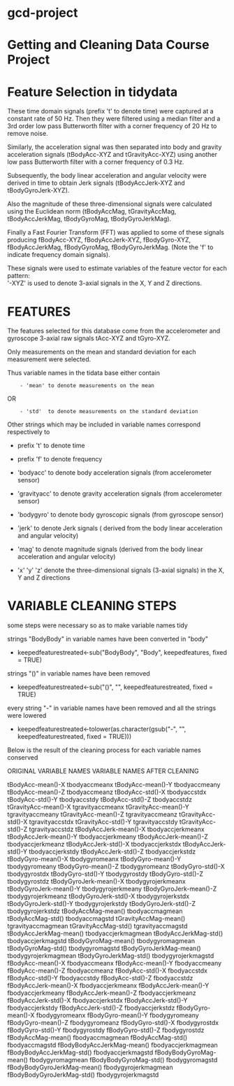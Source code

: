# gcd-project
Getting and Cleaning Data Course Project
========================================

Feature Selection in tidydata
=============================

These time domain signals (prefix 't' to denote time) were captured at a constant rate of 50 Hz. Then they were filtered using a median filter and a 3rd order low pass Butterworth filter with a corner frequency of 20 Hz to remove noise.

Similarly, the acceleration signal was then separated into body and gravity acceleration signals (tBodyAcc-XYZ and tGravityAcc-XYZ) using another low pass Butterworth filter with a corner frequency of 0.3 Hz. 

Subsequently, the body linear acceleration and angular velocity were derived in time to obtain Jerk signals (tBodyAccJerk-XYZ and tBodyGyroJerk-XYZ).

Also the magnitude of these three-dimensional signals were calculated using the Euclidean norm (tBodyAccMag, tGravityAccMag, tBodyAccJerkMag, tBodyGyroMag, tBodyGyroJerkMag). 

Finally a Fast Fourier Transform (FFT) was applied to some of these signals producing fBodyAcc-XYZ, fBodyAccJerk-XYZ, fBodyGyro-XYZ, fBodyAccJerkMag, fBodyGyroMag, fBodyGyroJerkMag. (Note the 'f' to indicate frequency domain signals). 

These signals were used to estimate variables of the feature vector for each pattern:  
'-XYZ' is used to denote 3-axial signals in the X, Y and Z directions.

FEATURES
=======================

The features selected for this database come from the accelerometer and gyroscope 3-axial raw signals tAcc-XYZ and tGyro-XYZ. 

Only measurements on the mean and standard deviation for each measurement were selected.

Thus variable names in the tidata base either contain 

        - 'mean' to denote measurements on the mean

OR

        - 'std'  to denote measurements on the standard deviation
        
Other strings which may be included in variable names correspond respectively to

- prefix 't' to denote time

- prefix 'f' to denote frequency

- 'bodyacc'  to denote body acceleration signals (from accelerometer sensor)

- 'gravityacc'  to denote gravity acceleration signals (from accelerometer sensor)

- 'bodygyro'  to denote body gyroscopic signals (from gyroscope sensor)

- 'jerk' to denote Jerk signals ( derived from the body linear acceleration and angular velocity)

- 'mag' to denote magnitude signals (derived from the body linear acceleration and angular velocity)

-  'x' 'y' 'z' denote the three-dimensional signals (3-axial signals) in the X, Y and Z directions

VARIABLE CLEANING STEPS
=======================

some steps were necessary so as to make variable names tidy

strings "BodyBody" in variable names have been converted in "body"

- keepedfeaturestreated<-sub("BodyBody", "Body", keepedfeatures, fixed = TRUE)

strings "()" in variable names have been removed

- keepedfeaturestreated<-sub("()", "", keepedfeaturestreated, fixed = TRUE)

every string "-" in variable names have been removed and all the strings were lowered

- keepedfeaturestreated<-tolower(as.character(gsub("-", "", keepedfeaturestreated, fixed = TRUE)))

Below is the result of the cleaning process for each variable names conserved


ORIGINAL VARIABLE NAMES  VARIABLE NAMES AFTER CLEANING

tBodyAcc-mean()-X       tbodyaccmeanx
tBodyAcc-mean()-Y       tbodyaccmeany
tBodyAcc-mean()-Z       tbodyaccmeanz
tBodyAcc-std()-X        tbodyaccstdx
tBodyAcc-std()-Y        tbodyaccstdy
tBodyAcc-std()-Z        tbodyaccstdz
tGravityAcc-mean()-X    tgravityaccmeanx
tGravityAcc-mean()-Y    tgravityaccmeany
tGravityAcc-mean()-Z    tgravityaccmeanz
tGravityAcc-std()-X     tgravityaccstdx
tGravityAcc-std()-Y     tgravityaccstdy
tGravityAcc-std()-Z     tgravityaccstdz
tBodyAccJerk-mean()-X   tbodyaccjerkmeanx
tBodyAccJerk-mean()-Y   tbodyaccjerkmeany
tBodyAccJerk-mean()-Z   tbodyaccjerkmeanz
tBodyAccJerk-std()-X    tbodyaccjerkstdx
tBodyAccJerk-std()-Y    tbodyaccjerkstdy
tBodyAccJerk-std()-Z    tbodyaccjerkstdz
tBodyGyro-mean()-X      tbodygyromeanx
tBodyGyro-mean()-Y      tbodygyromeany
tBodyGyro-mean()-Z      tbodygyromeanz
tBodyGyro-std()-X       tbodygyrostdx
tBodyGyro-std()-Y       tbodygyrostdy
tBodyGyro-std()-Z       tbodygyrostdz
tBodyGyroJerk-mean()-X  tbodygyrojerkmeanx
tBodyGyroJerk-mean()-Y  tbodygyrojerkmeany
tBodyGyroJerk-mean()-Z  tbodygyrojerkmeanz
tBodyGyroJerk-std()-X   tbodygyrojerkstdx
tBodyGyroJerk-std()-Y   tbodygyrojerkstdy
tBodyGyroJerk-std()-Z   tbodygyrojerkstdz
tBodyAccMag-mean()      tbodyaccmagmean
tBodyAccMag-std()       tbodyaccmagstd
tGravityAccMag-mean()   tgravityaccmagmean
tGravityAccMag-std()    tgravityaccmagstd
tBodyAccJerkMag-mean()  tbodyaccjerkmagmean
tBodyAccJerkMag-std()   tbodyaccjerkmagstd
tBodyGyroMag-mean()     tbodygyromagmean
tBodyGyroMag-std()      tbodygyromagstd
tBodyGyroJerkMag-mean() tbodygyrojerkmagmean
tBodyGyroJerkMag-std()  tbodygyrojerkmagstd
fBodyAcc-mean()-X       fbodyaccmeanx
fBodyAcc-mean()-Y       fbodyaccmeany
fBodyAcc-mean()-Z       fbodyaccmeanz
fBodyAcc-std()-X        fbodyaccstdx
fBodyAcc-std()-Y        fbodyaccstdy
fBodyAcc-std()-Z        fbodyaccstdz
fBodyAccJerk-mean()-X   fbodyaccjerkmeanx
fBodyAccJerk-mean()-Y   fbodyaccjerkmeany
fBodyAccJerk-mean()-Z   fbodyaccjerkmeanz
fBodyAccJerk-std()-X    fbodyaccjerkstdx
fBodyAccJerk-std()-Y    fbodyaccjerkstdy
fBodyAccJerk-std()-Z    fbodyaccjerkstdz
fBodyGyro-mean()-X      fbodygyromeanx
fBodyGyro-mean()-Y      fbodygyromeany
fBodyGyro-mean()-Z      fbodygyromeanz
fBodyGyro-std()-X       fbodygyrostdx
fBodyGyro-std()-Y       fbodygyrostdy
fBodyGyro-std()-Z       fbodygyrostdz
fBodyAccMag-mean()      fbodyaccmagmean
fBodyAccMag-std()       fbodyaccmagstd
fBodyBodyAccJerkMag-mean()      fbodyaccjerkmagmean
fBodyBodyAccJerkMag-std()       fbodyaccjerkmagstd
fBodyBodyGyroMag-mean()         fbodygyromagmean
fBodyBodyGyroMag-std()          fbodygyromagstd
fBodyBodyGyroJerkMag-mean()     fbodygyrojerkmagmean
fBodyBodyGyroJerkMag-std()      fbodygyrojerkmagstd
